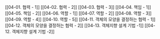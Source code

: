 [[04-01. 협력 - 1]]
[[04-02. 협력 - 2]]
[[04-03. 협력 - 3]]
[[04-04. 책임 - 1]]
[[04-05. 책임 - 2]]
[[04-06. 역할 - 1]]
[[04-07. 역할 - 2]]
[[04-08. 역할 - 3]]
[[04-09. 역할 - 4]]
[[04-10. 역할 - 5]]
[[04-11. 객체의 모양을 결정하는 협력 - 1]]
[[04-12. 객체의 모양을 결정하는 협력 - 2]]
[[04-13. 객체지향 설계 기법 -1]]
[[04-12. 객체지향 설계 기법 -2]]